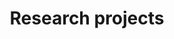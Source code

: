 ---
order: 7

layout: categories
mode: dark

title: 'Research projects'
category: 'Research'

excerpt: 'Experimental projects pushing the boundaries of the practice of design.'
exordium_backup: 'Here are experimental projects pushing the boundaries of the practice of design.'

published: true
---